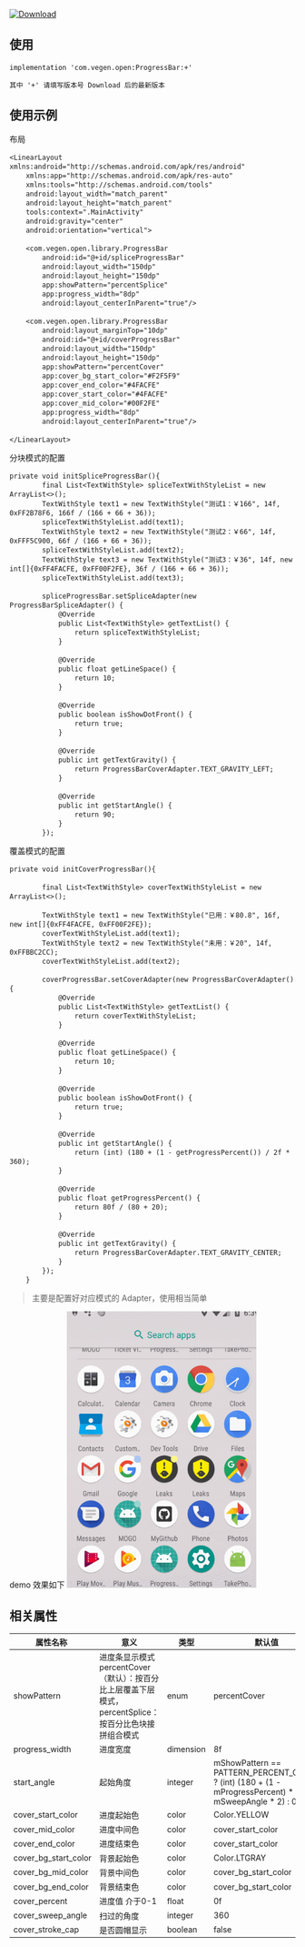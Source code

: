 [ ![Download](https://api.bintray.com/packages/vegen/OpenCode/ProgressBar/images/download.svg) ](https://bintray.com/vegen/OpenCode/ProgressBar/_latestVersion)

## 使用

```
implementation 'com.vegen.open:ProgressBar:+'
```
`其中 '+' 请填写版本号 Download 后的最新版本`

## 使用示例
布局
```
<LinearLayout xmlns:android="http://schemas.android.com/apk/res/android"
    xmlns:app="http://schemas.android.com/apk/res-auto"
    xmlns:tools="http://schemas.android.com/tools"
    android:layout_width="match_parent"
    android:layout_height="match_parent"
    tools:context=".MainActivity"
    android:gravity="center"
    android:orientation="vertical">

    <com.vegen.open.library.ProgressBar
        android:id="@+id/spliceProgressBar"
        android:layout_width="150dp"
        android:layout_height="150dp"
        app:showPattern="percentSplice"
        app:progress_width="8dp"
        android:layout_centerInParent="true"/>

    <com.vegen.open.library.ProgressBar
        android:layout_marginTop="10dp"
        android:id="@+id/coverProgressBar"
        android:layout_width="150dp"
        android:layout_height="150dp"
        app:showPattern="percentCover"
        app:cover_bg_start_color="#F2F5F9"
        app:cover_end_color="#4FACFE"
        app:cover_start_color="#4FACFE"
        app:cover_mid_color="#00F2FE"
        app:progress_width="8dp"
        android:layout_centerInParent="true"/>

</LinearLayout>
```
分块模式的配置
```
private void initSpliceProgressBar(){
        final List<TextWithStyle> spliceTextWithStyleList = new ArrayList<>();
        TextWithStyle text1 = new TextWithStyle("测试1：￥166", 14f, 0xFF2B78F6, 166f / (166 + 66 + 36));
        spliceTextWithStyleList.add(text1);
        TextWithStyle text2 = new TextWithStyle("测试2：￥66", 14f, 0xFFF5C900, 66f / (166 + 66 + 36));
        spliceTextWithStyleList.add(text2);
        TextWithStyle text3 = new TextWithStyle("测试3：￥36", 14f, new int[]{0xFF4FACFE, 0xFF00F2FE}, 36f / (166 + 66 + 36));
        spliceTextWithStyleList.add(text3);

        spliceProgressBar.setSpliceAdapter(new ProgressBarSpliceAdapter() {
            @Override
            public List<TextWithStyle> getTextList() {
                return spliceTextWithStyleList;
            }

            @Override
            public float getLineSpace() {
                return 10;
            }

            @Override
            public boolean isShowDotFront() {
                return true;
            }

            @Override
            public int getTextGravity() {
                return ProgressBarCoverAdapter.TEXT_GRAVITY_LEFT;
            }

            @Override
            public int getStartAngle() {
                return 90;
            }
        });
```

覆盖模式的配置
```
private void initCoverProgressBar(){

        final List<TextWithStyle> coverTextWithStyleList = new ArrayList<>();

        TextWithStyle text1 = new TextWithStyle("已用：￥80.8", 16f, new int[]{0xFF4FACFE, 0xFF00F2FE});
        coverTextWithStyleList.add(text1);
        TextWithStyle text2 = new TextWithStyle("未用：￥20", 14f, 0xFFBBC2CC);
        coverTextWithStyleList.add(text2);

        coverProgressBar.setCoverAdapter(new ProgressBarCoverAdapter() {
            @Override
            public List<TextWithStyle> getTextList() {
                return coverTextWithStyleList;
            }

            @Override
            public float getLineSpace() {
                return 10;
            }

            @Override
            public boolean isShowDotFront() {
                return true;
            }

            @Override
            public int getStartAngle() {
                return (int) (180 + (1 - getProgressPercent()) / 2f * 360);
            }

            @Override
            public float getProgressPercent() {
                return 80f / (80 + 20);
            }

            @Override
            public int getTextGravity() {
                return ProgressBarCoverAdapter.TEXT_GRAVITY_CENTER;
            }
        });
    }
```

> 主要是配置好对应模式的 Adapter，使用相当简单

demo 效果如下
![](./demo.gif)

## 相关属性

| **属性名称**  | **意义** | **类型** | **默认值** |
| --- | --- | --- | --- |
| showPattern | 进度条显示模式 percentCover（默认）：按百分比上层覆盖下层模式，percentSplice：按百分比色块接拼组合模式 | enum | percentCover |
| progress_width | 进度宽度 | dimension | 8f |
| start_angle | 起始角度 | integer | mShowPattern == PATTERN_PERCENT_COVER ? (int) (180 + (1 - mProgressPercent) * mSweepAngle * 2) : 0 |
| cover_start_color | 进度起始色 | color | Color.YELLOW |
| cover_mid_color | 进度中间色 | color | cover_start_color |
| cover_end_color | 进度结束色 | color | cover_start_color |
| cover_bg_start_color | 背景起始色 | color | Color.LTGRAY |
| cover_bg_mid_color | 背景中间色 | color | cover_bg_start_color |
| cover_bg_end_color | 背景结束色 | color | cover_bg_start_color |
| cover_percent | 进度值 介于0-1 | float | 0f |
| cover_sweep_angle | 扫过的角度 | integer | 360 |
| cover_stroke_cap | 是否圆帽显示 | boolean | false |

